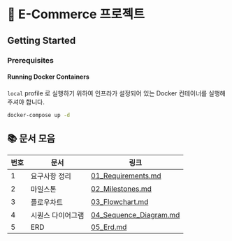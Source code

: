 # 🛒 E-Commerce 프로젝트

## Getting Started

### Prerequisites

#### Running Docker Containers

`local` profile 로 실행하기 위하여 인프라가 설정되어 있는 Docker 컨테이너를 실행해주셔야 합니다.

```bash
docker-compose up -d
```

## 📚 문서 모음

| 번호 | 문서 | 링크 |
|------|------|------|
| 1 | 요구사항 정리 | [01_Requirements.md](./docs/01_Requirements.md) |
| 2 | 마일스톤 | [02_Milestones.md](./docs/02_Milestones.md) |
| 3 | 플로우차트 | [03_Flowchart.md](./docs/03_Flowchart.md) |
| 4 | 시퀀스 다이어그램 | [04_Sequence_Diagram.md](./docs/04_Sequence_Diagram.md) |
| 5 | ERD | [05_Erd.md](./docs/05_Erd.md) |